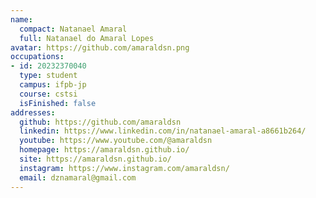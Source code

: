 ```yaml
---
name:
  compact: Natanael Amaral
  full: Natanael do Amaral Lopes
avatar: https://github.com/amaraldsn.png
occupations:
- id: 20232370040
  type: student
  campus: ifpb-jp
  course: cstsi
  isFinished: false
addresses:
  github: https://github.com/amaraldsn
  linkedin: https://www.linkedin.com/in/natanael-amaral-a8661b264/
  youtube: https://www.youtube.com/@amaraldsn
  homepage: https://amaraldsn.github.io/
  site: https://amaraldsn.github.io/
  instagram: https://www.instagram.com/amaraldsn/
  email: dznamaral@gmail.com
---
```

